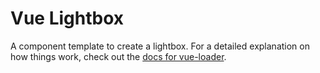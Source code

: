 # Vue Lightbox
A component template to create a lightbox. For a detailed explanation on how things work, check out the [docs for vue-loader](http://vuejs.github.io/vue-loader).
